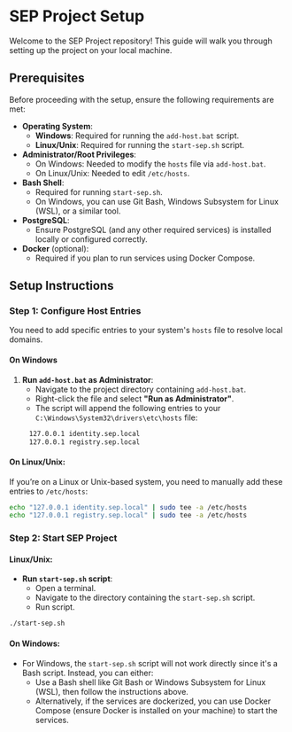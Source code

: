 # SEP Project Setup

Welcome to the SEP Project repository! This guide will walk you through setting up the project on your local machine.

## Prerequisites

Before proceeding with the setup, ensure the following requirements are met:

- **Operating System**:
  - **Windows**: Required for running the `add-host.bat` script.
  - **Linux/Unix**: Required for running the `start-sep.sh` script.
- **Administrator/Root Privileges**:
  - On Windows: Needed to modify the `hosts` file via `add-host.bat`.
  - On Linux/Unix: Needed to edit `/etc/hosts`.
- **Bash Shell**:
  - Required for running `start-sep.sh`.
  - On Windows, you can use Git Bash, Windows Subsystem for Linux (WSL), or a similar tool.
- **PostgreSQL**:
  - Ensure PostgreSQL (and any other required services) is installed locally or configured correctly.
- **Docker** (optional):
  - Required if you plan to run services using Docker Compose.

## Setup Instructions

### Step 1: Configure Host Entries

You need to add specific entries to your system's `hosts` file to resolve local domains.

#### On Windows
1. **Run `add-host.bat` as Administrator**:
   - Navigate to the project directory containing `add-host.bat`.
   - Right-click the file and select **"Run as Administrator"**.
   - The script will append the following entries to your `C:\Windows\System32\drivers\etc\hosts` file:
 ```bash
      127.0.0.1 identity.sep.local
      127.0.0.1 registry.sep.local
 ```

#### On Linux/Unix:

If you’re on a Linux or Unix-based system, you need to manually add these entries to `/etc/hosts`:

```bash
echo "127.0.0.1 identity.sep.local" | sudo tee -a /etc/hosts
echo "127.0.0.1 registry.sep.local" | sudo tee -a /etc/hosts
```

### Step 2: Start SEP Project

#### Linux/Unix:

- **Run `start-sep.sh` script**:
    - Open a terminal.
    - Navigate to the directory containing the `start-sep.sh` script.
    - Run script.
```bash
./start-sep.sh
```

#### On Windows:

- For Windows, the `start-sep.sh` script will not work directly since it's a Bash script. Instead, you can either:
    - Use a Bash shell like Git Bash or Windows Subsystem for Linux (WSL), then follow the instructions above.
    - Alternatively, if the services are dockerized, you can use Docker Compose (ensure Docker is installed on your machine) to start the services.


